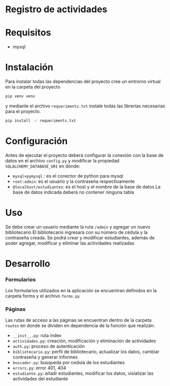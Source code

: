# Registro de actividades

# Requisitos
- mysql 

# Instalación 
Para instalar todas las dependencias del proyecto cree un entrorno virtual en la carpeta del proyecto
```bash
pip venv venv
```
y mediante el archivo `requeriments.txt` instale todas las librerías necesarias para el proyecto.
```bash
pip install -r requeriments.txt
```
# Configuración
Antes de ejecutar el proyecto deberá configurar la conexión con la base de datos en el archivo `config.py` y modificar la propiedad `SQLALCHEMY_DATABASE_URI` en donde:
- `mysql+pymysql` : es el conector de python para mysql
- `root:admin`: es el usuario y la contraseña  respectivamente
- `@localhost/estudiantes`: es el host y el nombre de la base de datos
La base de datos indicada deberá no contener ninguna tabla

# Uso
Se debe crear un usuario mediante la ruta `/admin` y agregar un nuevo bibliotecario
El bibliotecario ingresará con su número de cédula y la contraseña creada.
Se podrá crear y modificar estudiantes, además de poder agregar, modificar y eliminar las actividades realizadas

# Desarrollo
### Formularios
Los formularios utilizados en la aplicación se encuentran definidos en la carpeta forms y el archivo `forms.py`

### Páginas
Las rutas de acceso a las páginas se encuentran dentro de la carpeta `routes` en donde se dividen en dependencia de la función que realizán:
- `__init__.py`: ruta index
- `actividades.py`: creación, modificación y eliminación de actividades
- `auth.py`: proceso de autenticación
- `bibliotecario.py`: perfil de bibliotecario, actualizar los datos, cambiar contraseña y generar informes
- `buscador.py`: busqueda por cedula de los estudiantes
- `errors.py`: error 401, 404
- `estudiante.py`: añadr estudiantes, modificar los datos, visializar las actividades del estudiante